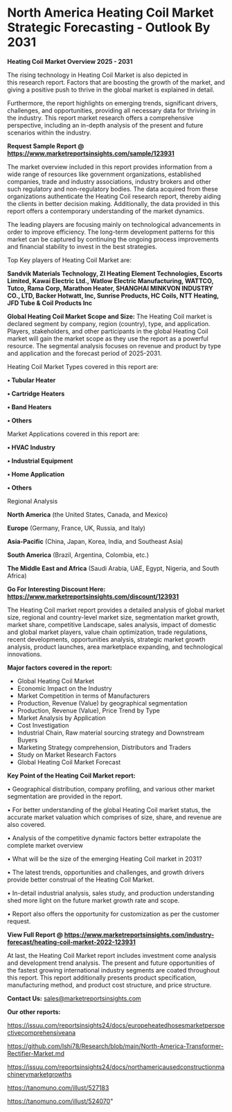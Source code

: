 # North America Heating Coil Market Strategic Forecasting - Outlook By 2031

<Strong> Heating Coil Market Overview 2025 - 2031</strong>

The rising technology in Heating Coil Market is also depicted in this research report. Factors that are boosting the growth of the market, and giving a positive push to thrive in the global market is explained in detail.

Furthermore, the report highlights on emerging trends, significant drivers, challenges, and opportunities, providing all necessary data for thriving in the industry. This report market research offers a comprehensive perspective, including an in-depth analysis of the present and future scenarios within the industry.

<strong>Request Sample Report @ <a href=https://www.marketreportsinsights.com/sample/123931>https://www.marketreportsinsights.com/sample/123931</a></strong>

The market overview included in this report provides information from a wide range of resources like government organizations, established companies, trade and industry associations, industry brokers and other such regulatory and non-regulatory bodies. The data acquired from these organizations authenticate the Heating Coil research report, thereby aiding the clients in better decision making. Additionally, the data provided in this report offers a contemporary understanding of the market dynamics.

The leading players are focusing mainly on technological advancements in order to improve efficiency. The long-term development patterns for this market can be captured by continuing the ongoing process improvements and financial stability to invest in the best strategies.

Top Key players of Heating Coil Market are:

<strong>Sandvik Materials Technology, ZI Heating Element Technologies, Escorts Limited, Kawai Electric Ltd., Watlow Electric Manufacturing, WATTCO, Tutco, Rama Corp, Marathon Heater, SHANGHAI MINKVON INDUSTRY CO., LTD, Backer Hotwatt, Inc, Sunrise Products, HC Coils, NTT Heating, JFD Tube & Coil Products Inc</strong>

<strong><b>Global Heating Coil Market Scope and Size:</b></strong>
The Heating Coil market is declared segment by company, region (country), type, and application. Players, stakeholders, and other participants in the global Heating Coil market will gain the market scope as they use the report as a powerful resource. The segmental analysis focuses on revenue and product by type and application and the forecast period of 2025-2031.

Heating Coil Market Types covered in this report are:

<strong>• Tubular Heater

• Cartridge Heaters

• Band Heaters

• Others</strong>

Market Applications covered in this report are:

<strong>• HVAC Industry

• Industrial Equipment

• Home Application

• Others</strong> 

Regional Analysis

<strong>North America</strong> (the United States, Canada, and Mexico)

<strong>Europe</strong> (Germany, France, UK, Russia, and Italy)

<strong>Asia-Pacific</strong> (China, Japan, Korea, India, and Southeast Asia)

<strong>South America</strong> (Brazil, Argentina, Colombia, etc.)

<strong>The Middle East and Africa</strong> (Saudi Arabia, UAE, Egypt, Nigeria, and South Africa)

<strong>Go For Interesting Discount Here: <a href=https://www.marketreportsinsights.com/discount/123931>https://www.marketreportsinsights.com/discount/123931</a></strong>

The Heating Coil market report provides a detailed analysis of global market size, regional and country-level market size, segmentation market growth, market share, competitive Landscape, sales analysis, impact of domestic and global market players, value chain optimization, trade regulations, recent developments, opportunities analysis, strategic market growth analysis, product launches, area marketplace expanding, and technological innovations.

<strong><b>Major factors covered in the report:</b></strong>
<ul>
  <li>Global Heating Coil Market </li>
  <li>Economic Impact on the Industry</li>
  <li>Market Competition in terms of Manufacturers</li>
  <li>Production, Revenue (Value) by geographical segmentation</li>
  <li>Production, Revenue (Value), Price Trend by Type</li>
  <li>Market Analysis by Application</li>
  <li>Cost Investigation</li>
  <li>Industrial Chain, Raw material sourcing strategy and Downstream Buyers</li>
  <li>Marketing Strategy comprehension, Distributors and Traders</li>
  <li>Study on Market Research Factors</li>
  <li>Global Heating Coil Market Forecast</li>
</ul>

<strong><b>Key Point of the Heating Coil Market report:</b></strong>

• Geographical distribution, company profiling, and various other market segmentation are provided in the report.

• For better understanding of the global Heating Coil market status, the accurate market valuation which comprises of size, share, and revenue are also covered.

• Analysis of the competitive dynamic factors better extrapolate the complete market overview

• What will be the size of the emerging Heating Coil market in 2031?

• The latest trends, opportunities and challenges, and growth drivers provide better construal of the Heating Coil Market.

• In-detail industrial analysis, sales study, and production understanding shed more light on the future market growth rate and scope.

• Report also offers the opportunity for customization as per the customer request.

<strong><b>View Full Report @ <a href=https://www.marketreportsinsights.com/industry-forecast/heating-coil-market-2022-123931>https://www.marketreportsinsights.com/industry-forecast/heating-coil-market-2022-123931</a></b></strong>


At last, the Heating Coil Market report includes investment come analysis and development trend analysis. The present and future opportunities of the fastest growing international industry segments are coated throughout this report. This report additionally presents product specification, manufacturing method, and product cost structure, and price structure.

<strong>Contact Us:</strong>
sales@marketreportsinsights.com

<strong>Our other reports:</strong>

<a href=https://issuu.com/reportsinsights24/docs/europeheatedhosesmarketperspectivecomprehensiveana>https://issuu.com/reportsinsights24/docs/europeheatedhosesmarketperspectivecomprehensiveana</a>

<a href=https://github.com/Ishi78/Research/blob/main/North-America-Transformer-Rectifier-Market.md>https://github.com/Ishi78/Research/blob/main/North-America-Transformer-Rectifier-Market.md</a>

<a href=https://issuu.com/reportsinsights24/docs/northamericausedconstructionmachinerymarketgrowths>https://issuu.com/reportsinsights24/docs/northamericausedconstructionmachinerymarketgrowths</a>

<a href=https://tanomuno.com/illust/527183>https://tanomuno.com/illust/527183</a>

<a href=https://tanomuno.com/illust/524070>https://tanomuno.com/illust/524070</a>"
